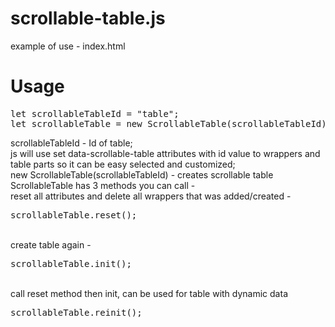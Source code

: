# scrollable-table.js

example of use - index.html

# Usage
<pre>
let scrollableTableId = "table";
let scrollableTable = new ScrollableTable(scrollableTableId);
</pre>
scrollableTableId - Id of table;</br>
js will use set data-scrollable-table attributes with id value to wrappers and table parts so it can be easy selected and customized;</br>
new ScrollableTable(scrollableTableId) - creates scrollable table</br>
ScrollableTable has 3 methods you can call - 
</br>
reset all attributes and delete all wrappers that was added/created -
<pre>
scrollableTable.reset();
</pre>
</br>
create table again -
<pre>
scrollableTable.init();
</pre>
</br>
call reset method then init, can be used for table with dynamic data
<pre>
scrollableTable.reinit();
</pre>
